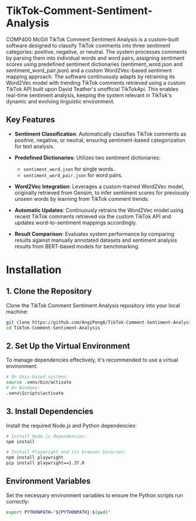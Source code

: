 # TikTok-Comment-Sentiment-Analysis
COMP400 McGill
TikTok Comment Sentiment Analysis is a custom-built software designed to classify TikTok comments into three sentiment categories: positive, negative, or neutral. The system processes comments by parsing them into individual words and word pairs, assigning sentiment scores using predefined sentiment dictionaries (sentiment_word.json and sentiment_word_pair.json) and a custom Word2Vec-based sentiment mapping approach.
The software continuously adapts by retraining its Word2Vec model with trending TikTok comments retrieved using a custom TikTok API built upon David Teather's unofficial TikTokApi. This enables real-time sentiment analysis, keeping the system relevant in TikTok's dynamic and evolving linguistic environment.
## **Key Features**
* **Sentiment Classification**: Automatically classifies TikTok comments as positive, negative, or neutral, ensuring sentiment-based categorization for text analysis.

* **Predefined Dictionaries**: Utilizes two sentiment dictionaries:
  * `sentiment_word.json` for single words.
  * `sentiment_word_pair.json` for word pairs.

* **Word2Vec Integration**: Leverages a custom-trained Word2Vec model, originally retrieved from Gensim, to infer sentiment scores for previously unseen words by learning from TikTok comment trends.

* **Automatic Updates**: Continuously retrains the Word2Vec model using recent TikTok comments retrieved via the custom TikTok API and updates word-to-sentiment mappings accordingly.

* **Result Comparison**: Evaluates system performance by comparing results against manually annotated datasets and sentiment analysis results from BERT-based models for benchmarking.

# Installation

## 1. Clone the Repository
Clone the TikTok Comment Sentiment Analysis repository into your local machine:
```bash
git clone https://github.com/AnqiPeng6/TikTok-Comment-Sentiment-Analysis.git
cd TikTok-Comment-Sentiment-Analysis
```

## 2. Set Up the Virtual Environment
To manage dependencies effectively, it's recommended to use a virtual environment:
```bash
# On Unix-based systems:
source .venv/bin/activate
# On Windows:
.venv\Scripts\activate
```

## 3. Install Dependencies
Install the required Node.js and Python dependencies:

```bash
# Install Node.js dependencies:
npm install

# Install Playwright and its browser binaries:
npm install playwright
pip install playwright==1.37.0
```

## Environment Variables

Set the necessary environment variables to ensure the Python scripts run correctly:

```bash
export PYTHONPATH="${PYTHONPATH}:$(pwd)"

